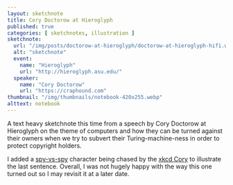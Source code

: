 ```yaml
---
layout: sketchnote
title: Cory Doctorow at Hieroglyph
published: true
categories: [ sketchnotes, illustration ]
sketchnote:
  url: "/img/posts/doctorow-at-hieroglyph/doctorow-at-hieroglyph-hifi.webp"
  alt: "sketchnote"
  event:
    name: "Hieroglyph"
    url: "http://hieroglyph.asu.edu/"
  speaker:
    name: "Cory Doctorow"
    url: "https://craphound.com"
thumbnail: "/img/thumbnails/notebook-420x255.webp"
alttext: notebook
---
```


A text heavy sketchnote this time from a speech by Cory Doctorow at Hieroglyph on the theme of 
computers and how they can be turned against their owners when we try to subvert their 
Turing-machine-ness in order to protect copyright holders.

I added a [spy-vs-spy](en.wikipedia.org/wiki/Spy_vs._Spy) character being 
chased by the [xkcd Cory](http://www.explainxkcd.com/wiki/index.php/Category:Comics_featuring_Cory_Doctorow) 
to illustrate the last sentence. Overall, I was not hugely happy with the way this one turned 
out so I may revisit it at a later date.

